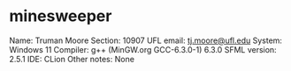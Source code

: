 # minesweeper
Name: Truman Moore
Section: 10907
UFL email: tj.moore@ufl.edu
System: Windows 11
Compiler: g++ (MinGW.org GCC-6.3.0-1) 6.3.0
SFML version: 2.5.1
IDE: CLion
Other notes: None
